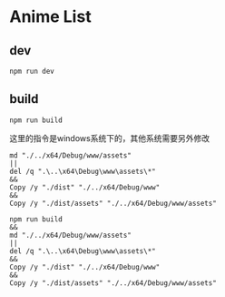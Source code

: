 # Anime List

## dev
```shell
npm run dev
```

## build
```shell
npm run build
```

这里的指令是windows系统下的，其他系统需要另外修改

```shell
md "./../x64/Debug/www/assets"
||
del /q ".\..\x64\Debug\www\assets\*"
&&
Copy /y "./dist" "./../x64/Debug/www"
&&
Copy /y "./dist/assets" "./../x64/Debug/www/assets"
```

```shell
npm run build
&&
md "./../x64/Debug/www/assets"
||
del /q ".\..\x64\Debug\www\assets\*"
&&
Copy /y "./dist" "./../x64/Debug/www"
&&
Copy /y "./dist/assets" "./../x64/Debug/www/assets"
```
